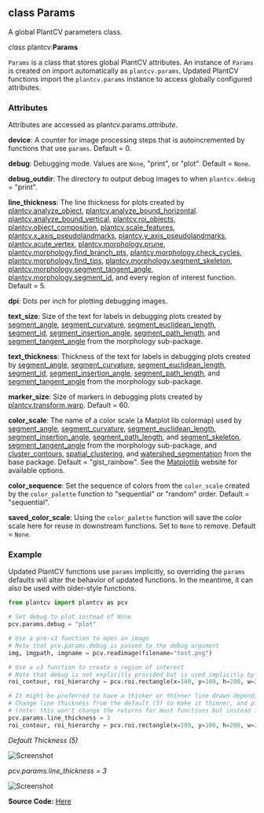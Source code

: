 ## class Params

A global PlantCV parameters class.

*class* plantcv.**Params**

`Params` is a class that stores global PlantCV attributes. An instance of `Params` is created on import automatically
as `plantcv.params`. Updated PlantCV functions import the `plantcv.params` instance to access globally
configured attributes.

### Attributes

Attributes are accessed as plantcv.params.*attribute*.

**device**: A counter for image processing steps that is autoincremented by functions that use `params`. Default = 0.

**debug**: Debugging mode. Values are `None`, "print", or "plot". Default = `None`.

**debug_outdir**: The directory to output debug images to when `plantcv.debug` = "print".

**line_thickness**: The line thickness for plots created by [plantcv.analyze_object](analyze_shape.md), [plantcv.analyze_bound_horizontal](analyze_bound_horizontal.md).
[plantcv.analyze_bound_vertical](analyze_bound_vertical.md), [plantcv.roi_objects](roi_objects.md), [plantcv.object_composition](object_composition.md),
[plantcv.scale_features](scale_features.md), [plantcv.x_axis_pseudolandmarks](x_axis_pseudolandmarks.md), [plantcv.y_axis_pseudolandmarks](y_axis_pseudolandmarks.md),
[plantcv.acute_vertex](acute_vertex.md), [plantcv.morphology.prune](prune.md), [plantcv.morphology.find_branch_pts](find_branch_pts.md), [plantcv.morphology.check_cycles](check_cycles.md),
 [plantcv.morphology.find_tips](find_tips.md), [plantcv.morphology.segment_skeleton](segment_skeleton.md), [plantcv.morphology.segment_tangent_angle](segment_tangent_angle.md),
 [plantcv.morphology.segment_id](segment_id.md), and every region of interest function. Default = 5. 

**dpi**: Dots per inch for plotting debugging images. 

**text_size**: Size of the text for labels in debugging plots created by [segment_angle](segment_angle.md), [segment_curvature](segment_curvature.md), [segment_euclidean_length](segment_euclidean_length.md),
[segment_id](segment_id.md), [segment_insertion_angle](segment_insertion_angle.md), [segment_path_length](segment_pathlength.md), and [segment_tangent_angle](segment_tangent_angle.md) from
the morphology sub-package. 

**text_thickness**: Thickness of the text for labels in debugging plots created by [segment_angle](segment_angle.md), [segment_curvature](segment_curvature.md), [segment_euclidean_length](segment_euclidean_length.md),
[segment_id](segment_id.md), [segment_insertion_angle](segment_insertion_angle.md), [segment_path_length](segment_pathlength.md), and [segment_tangent_angle](segment_tangent_angle.md) from
the morphology sub-package. 

**marker_size**: Size of markers in debugging plots created by [plantcv.transform.warp](transform_warp.md). Default = 60.

**color_scale**: The name of a color scale (a Matplot lib colormap) used by [segment_angle](segment_angle.md), [segment_curvature](segment_curvature.md), 
[segment_euclidean_length](segment_euclidean_length.md), [segment_insertion_angle](segment_insertion_angle.md), [segment_path_length](segment_pathlength.md), and [segment_skeleton](segment_skeleton.md), 
[segment_tangent_angle](segment_tangent_angle.md) from the morphology sub-package, and [cluster_contours](cluster_contours.md), [spatial_clustering](spatial_clustering.md), and 
[watershed_segmentation](watershed.md) from the base package. Default = "gist_rainbow". See the [Matplotlib](https://matplotlib.org/tutorials/colors/colormaps.html#sphx-glr-tutorials-colors-colormaps-py) website for available options.

**color_sequence**: Set the sequence of colors from the `color_scale` created by the `color_palette` function to "sequential" or "random" order. Default = "sequential".

**saved_color_scale**: Using the `color_palette` function will save the color scale here for reuse in downstream functions. Set to `None` to remove. Default = `None`.

### Example

Updated PlantCV functions use `params` implicitly, so overriding the `params` defaults will alter the behavior of
updated functions. In the meantime, it can also be used with older-style functions.

```python
from plantcv import plantcv as pcv

# Set debug to plot instead of None
pcv.params.debug = "plot"

# Use a pre-v3 function to open an image
# Note that pcv.params.debug is passed to the debug argument
img, imgpath, imgname = pcv.readimage(filename="test.png")

# Use a v3 function to create a region of interest
# Note that debug is not explicitly provided but is used implicitly by the function
roi_contour, roi_hierarchy = pcv.roi.rectangle(x=100, y=100, h=200, w=200, img=img)

# It might be preferred to have a thicker or thinner line drawn depending on the size of the image.
# Change line thickness from the default (5) to make it thinner, and plot the rectangular ROI again,  
# (note: this won't change the returns for most functions but instead is a purely optional preference regarding the plot in debug='print' and debug='plot') 
pcv.params.line_thickness = 3 
roi_contour, roi_hierarchy = pcv.roi.rectangle(x=100, y=100, h=200, w=200, img=img)

```
*Default Thickness (5)*

![Screenshot](img/documentation_images/params/default_thickness.jpg)

*pcv.params.line_thickness = 3*

![Screenshot](img/documentation_images/params/thickness3.jpg)

**Source Code:** [Here](https://github.com/danforthcenter/plantcv/blob/master/plantcv/plantcv/classes.py)
